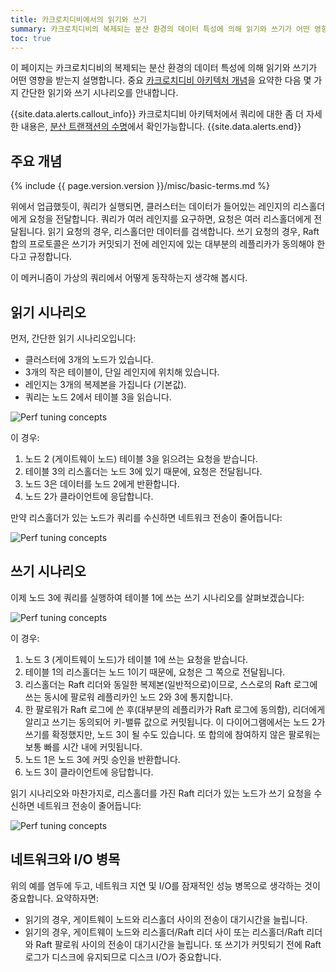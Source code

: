 ```yaml
---
title: 카크로치디비에서의 읽기와 쓰기
summary: 카크로치디비의 복제되는 분산 환경의 데이터 특성에 의해 읽기와 쓰기가 어떤 영향을 받는지 알아봅니다.
toc: true
---
```


이 페이지는 카크로치디비의 복제되는 분산 환경의 데이터 특성에 의해 읽기와 쓰기가 어떤 영향을 받는지 설명합니다. 중요 [카크로치디비 아키텍처 개념](overview.html)을 요약한 다음 몇 가지 간단한 읽기와 쓰기 시나리오를 안내합니다. 

{{site.data.alerts.callout_info}}
카크로치디비 아키텍처에서 쿼리에 대한 좀 더 자세한 내용은, [분산 트랜잭션의 수명](life-of-a-distributed-transaction.html)에서 확인가능합니다.
{{site.data.alerts.end}}

## 주요 개념

{% include {{ page.version.version }}/misc/basic-terms.md %}

위에서 업급했듯이, 쿼리가 실행되면, 클러스터는 데이터가 들어있는 레인지의 리스홀더에게 요청을 전달합니다. 쿼리가 여러 레인지를 요구하면, 요청은 여러 리스홀더에게 전달됩니다. 읽기 요청의 경우, 리스홀더만 데이터를 검색합니다. 쓰기 요청의 경우, Raft 합의 프로토콜은 쓰기가 커밋되기 전에 레인지에 있는 대부분의 레플리카가 동의해야 한다고 규정합니다.

이 메커니즘이 가상의 쿼리에서 어떻게 동작하는지 생각해 봅시다.

## 읽기 시나리오

먼저, 간단한 읽기 시나리오입니다:

- 클러스터에 3개의 노드가 있습니다.
- 3개의 작은 테이블이, 단일 레인지에 위치해 있습니다.
- 레인지는 3개의 복제본을 가집니다 (기본값).
- 쿼리는 노드 2에서 테이블 3을 읽습니다.

<img src="{{ 'images/v19.1/perf_tuning_concepts1.png' | relative_url }}" alt="Perf tuning concepts" style="max-width:100%" />

이 경우:

1. 노드 2 (게이트웨이 노드) 테이블 3을 읽으려는 요청을 받습니다.
2. 테이블 3의 리스홀더는 노드 3에 있기 때문에, 요청은 전달됩니다.
3. 노드 3은 데이터를 노드 2에게 반환합니다.
4. 노드 2가 클라이언트에 응답합니다.

만약 리스홀더가 있는 노드가 쿼리를 수신하면 네트워크 전송이 줄어듭니다:

<img src="{{ 'images/v19.1/perf_tuning_concepts2.png' | relative_url }}" alt="Perf tuning concepts" style="max-width:100%" />

## 쓰기 시나리오

이제 노드 3에 쿼리를 실행하여 테이블 1에 쓰는 쓰기 시나리오를 살펴보겠습니다:

<img src="{{ 'images/v19.1/perf_tuning_concepts3.png' | relative_url }}" alt="Perf tuning concepts" style="max-width:100%" />

이 경우:

1. 노드 3 (게이트웨이 노드)가 테이블 1에 쓰는 요청을 받습니다.
2. 테이블 1의 리스홀더는 노드 1이기 때문에, 요청은 그 쪽으로 전달됩니다.
3. 리스홀더는 Raft 리더와 동일한 복제본(일반적으로)이므로, 스스로의 Raft 로그에 쓰는 동시에 팔로워 레플리카인 노드 2와 3에 통지합니다.
4. 한 팔로워가 Raft 로그에 쓴 후(대부분의 레플리카가 Raft 로그에 동의함), 리더에게 알리고 쓰기는 동의되어 키-밸류 값으로 커밋됩니다. 이 다이어그램에서는 노드 2가 쓰기를 확정했지만, 노드 3이 될 수도 있습니다. 또 합의에 참여하지 않은 팔로워는 보통 빠를 시간 내에 커밋됩니다.
5. 노드 1은 노드 3에 커밋 승인을 반환합니다.
6. 노드 3이 클라이언트에 응답합니다.

읽기 시나리오와 마찬가지로, 리스홀더를 가진 Raft 리더가 있는 노드가 쓰기 요청을 수신하면 네트워크 전송이 줄어듭니다:

<img src="{{ 'images/v19.1/perf_tuning_concepts4.png' | relative_url }}" alt="Perf tuning concepts" style="max-width:100%" />

## 네트워크와 I/O 병목

위의 예를 염두에 두고, 네트워크 지연 및 I/O를 잠재적인 성능 병목으로 생각하는 것이 중요합니다. 요약하자면:

- 읽기의 경우, 게이트웨이 노드와 리스홀더 사이의 전송이 대기시간을 늘립니다.
- 읽기의 경우, 게이트웨이 노드와 리스홀더/Raft 리더 사이 또는 리스홀더/Raft 리더와 Raft 팔로워 사이의 전송이 대기시간을 늘립니다. 또 쓰기가 커밋되기 전에 Raft 로그가 디스크에 유지되므로 디스크 I/O가 중요합니다.
